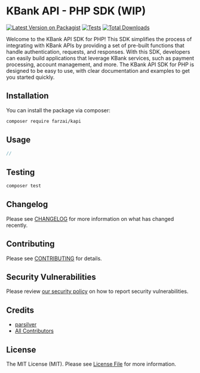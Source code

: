 # KBank API - PHP SDK (WIP)

[![Latest Version on Packagist](https://img.shields.io/packagist/v/farzai/kapi.svg?style=flat-square)](https://packagist.org/packages/farzai/kapi)
[![Tests](https://img.shields.io/github/actions/workflow/status/farzai/kapi/run-tests.yml?branch=main&label=tests&style=flat-square)](https://github.com/farzai/kapi/actions/workflows/run-tests.yml)
[![Total Downloads](https://img.shields.io/packagist/dt/farzai/kapi.svg?style=flat-square)](https://packagist.org/packages/farzai/kapi)

Welcome to the KBank API SDK for PHP! This SDK simplifies the process of integrating with KBank APIs by providing a set of pre-built functions that handle authentication, requests, and responses. With this SDK, developers can easily build applications that leverage KBank services, such as payment processing, account management, and more. The KBank API SDK for PHP is designed to be easy to use, with clear documentation and examples to get you started quickly.

## Installation

You can install the package via composer:

```bash
composer require farzai/kapi
```

## Usage

```php
// 
```

## Testing

```bash
composer test
```

## Changelog

Please see [CHANGELOG](CHANGELOG.md) for more information on what has changed recently.

## Contributing

Please see [CONTRIBUTING](https://github.com/spatie/.github/blob/main/CONTRIBUTING.md) for details.

## Security Vulnerabilities

Please review [our security policy](../../security/policy) on how to report security vulnerabilities.

## Credits

- [parsilver](https://github.com/parsilver)
- [All Contributors](../../contributors)

## License

The MIT License (MIT). Please see [License File](LICENSE.md) for more information.
